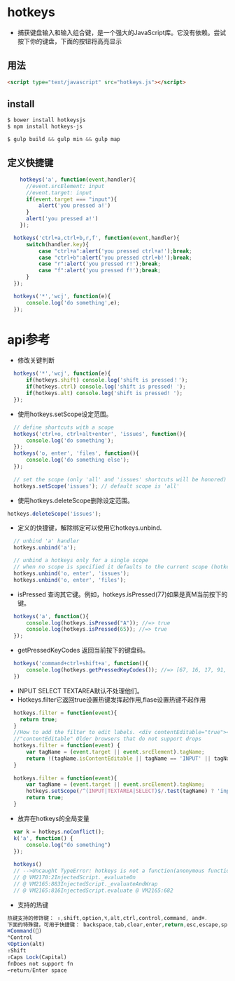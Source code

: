 # hotkeys
- 捕获键盘输入和输入组合键，是一个强大的JavaScript库。它没有依赖。尝试按下你的键盘，下面的按钮将高亮显示
## 用法
```html
<script type="text/javascript" src="hotkeys.js"></script>
```

## install
```javascript
$ bower install hotkeysjs
$ npm install hotkeys-js

$ gulp build && gulp min && gulp map
```


## 定义快捷键

```javascript
    hotkeys('a', function(event,handler){
      //event.srcElement: input 
      //event.target: input
      if(event.target === "input"){
          alert('you pressed a!')
      }
      alert('you pressed a!') 
    });

  hotkeys('ctrl+a,ctrl+b,r,f', function(event,handler){
      switch(handler.key){
          case "ctrl+a":alert('you pressed ctrl+a!');break;
          case "ctrl+b":alert('you pressed ctrl+b!');break;
          case "r":alert('you pressed r!');break;
          case "f":alert('you pressed f!');break;
      }
  });

  hotkeys('*','wcj', function(e){
      console.log('do something',e);
  });
```

# api参考
- 修改关键判断
```javascript
  hotkeys('*','wcj', function(e){
      if(hotkeys.shift) console.log('shift is pressed！');
      if(hotkeys.ctrl) console.log('shift is pressed! ');
      if(hotkeys.alt) console.log('shift is pressed! ');
  });
```

- 使用hotkeys.setScope设定范围。
```javascript
  // define shortcuts with a scope
  hotkeys('ctrl+o, ctrl+alt+enter', 'issues', function(){
      console.log('do something');
  });
  hotkeys('o, enter', 'files', function(){ 
      console.log('do something else');
  });
  
  // set the scope (only 'all' and 'issues' shortcuts will be honored)
  hotkeys.setScope('issues'); // default scope is 'all'

```

- 使用hotkeys.deleteScope删除设定范围。
```javascript
hotkeys.deleteScope('issues');
```

- 定义的快捷键，解除绑定可以使用它hotkeys.unbind.
```javascript
  // unbind 'a' handler
  hotkeys.unbind('a');

  // unbind a hotkeys only for a single scope
  // when no scope is specified it defaults to the current scope (hotkeys.getScope())
  hotkeys.unbind('o, enter', 'issues');
  hotkeys.unbind('o, enter', 'files');
```
- isPressed 查询其它键。例如，hotkeys.isPressed(77)如果是真M当前按下的键。
```javascript
  hotkeys('a', function(){
      console.log(hotkeys.isPressed("A")); //=> true
      console.log(hotkeys.isPressed(65)); //=> true
  });
```
- getPressedKeyCodes 返回当前按下的键盘码。
```javascript
  hotkeys('command+ctrl+shift+a', function(){
      console.log(hotkeys.getPressedKeyCodes()); //=> [67, 16, 17, 91, 65] 
  })
```
- INPUT SELECT TEXTAREA默认不处理他们。
- Hotkeys.filter它返回true设置热键发挥起作用,flase设置热键不起作用

```javascript
  hotkeys.filter = function(event){
    return true;
  }
  //How to add the filter to edit labels. <div contentEditable="true"></div>
  //"contentEditable" Older browsers that do not support drops
  hotkeys.filter = function(event) {
      var tagName = (event.target || event.srcElement).tagName;
      return !(tagName.isContentEditable || tagName == 'INPUT' || tagName == 'SELECT' || tagName == 'TEXTAREA');
  }
  
  hotkeys.filter = function(event){
      var tagName = (event.target || event.srcElement).tagName;
      hotkeys.setScope(/^(INPUT|TEXTAREA|SELECT)$/.test(tagName) ? 'input' : 'other');
      return true;
  }
```

- 放弃在hotkeys的全局变量
```javascript
  var k = hotkeys.noConflict();
  k('a', function() {
      console.log("do something")
  });
  
  hotkeys()
  // -->Uncaught TypeError: hotkeys is not a function(anonymous function) 
  // @ VM2170:2InjectedScript._evaluateOn 
  // @ VM2165:883InjectedScript._evaluateAndWrap 
  // @ VM2165:816InjectedScript.evaluate @ VM2165:682
```
- 支持的热键
```javascript
热键支持的修饰键： ⇧,shift,option,⌥,alt,ctrl,control,command, and⌘.
下面的特殊键，可用于快捷键： backspace,tab,clear,enter,return,esc,escape,space,up,down,left,right,home,end,pageup,pagedown,del,delete和f1~f19。
⌘Command()
⌃Control
⌥Option(alt)
⇧Shift
⇪Caps Lock(Capital)
fnDoes not support fn
↩︎return/Enter space
```

